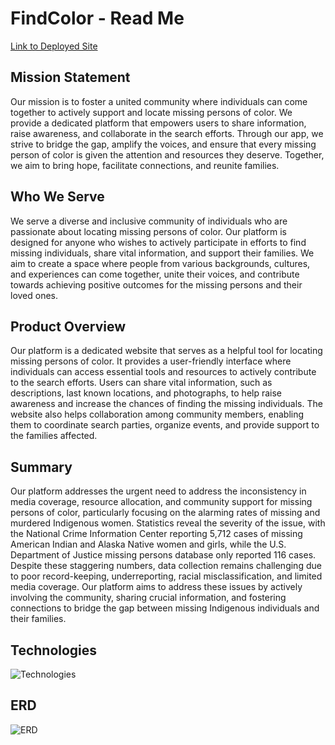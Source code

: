 # FindColor - Read Me

[Link to Deployed Site](https://find-color.onrender.com)

## Mission Statement
Our mission is to foster a united community where individuals can come together to actively support and locate missing persons of color. We provide a dedicated platform that empowers users to share information, raise awareness, and collaborate in the search efforts. Through our app, we strive to bridge the gap, amplify the voices, and ensure that every missing person of color is given the attention and resources they deserve. Together, we aim to bring hope, facilitate connections, and reunite families.

## Who We Serve
We serve a diverse and inclusive community of individuals who are passionate about locating missing persons of color. Our platform is designed for anyone who wishes to actively participate in efforts to find missing individuals, share vital information, and support their families. We aim to create a space where people from various backgrounds, cultures, and experiences can come together, unite their voices, and contribute towards achieving positive outcomes for the missing persons and their loved ones.

## Product Overview 
Our platform is a dedicated website that serves as a helpful tool for locating missing persons of color. It provides a user-friendly interface where individuals can access essential tools and resources to actively contribute to the search efforts. Users can share vital information, such as descriptions, last known locations, and photographs, to help raise awareness and increase the chances of finding the missing individuals. The website also helps collaboration among community members, enabling them to coordinate search parties, organize events, and provide support to the families affected.

## Summary 
Our platform addresses the urgent need to address the inconsistency in media coverage, resource allocation, and community support for missing persons of color, particularly focusing on the alarming rates of missing and murdered Indigenous women. Statistics reveal the severity of the issue, with the National Crime Information Center reporting 5,712 cases of missing American Indian and Alaska Native women and girls, while the U.S. Department of Justice missing persons database only reported 116 cases. Despite these staggering numbers, data collection remains challenging due to poor record-keeping, underreporting, racial misclassification, and limited media coverage. Our platform aims to address these issues by actively involving the community, sharing crucial information, and fostering connections to bridge the gap between missing Indigenous individuals and their families.

## Technologies

![Technologies](https://github.com/Find-Color/find-color-repo/assets/113803263/d15b6bfa-b1d5-4473-a206-18b059a1a2af)

## ERD

![ERD]([images/erd.png](https://github.com/Find-Color/find-color-repo/assets/113803263/afa69dbf-c6d5-4a73-8306-6ef7195a0670)https://github.com/Find-Color/find-color-repo/assets/113803263/afa69dbf-c6d5-4a73-8306-6ef7195a0670)








